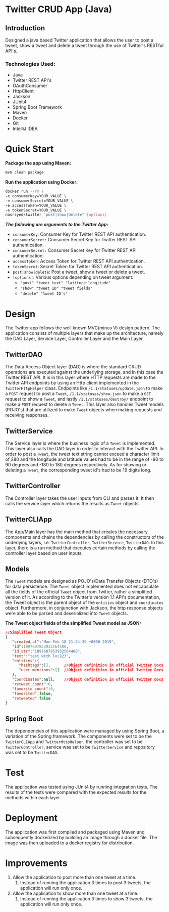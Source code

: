 # Twitter CRUD App (Java)

## Introduction
Designed a java based Twitter application that allows the user to post a tweet, show a tweet and delete
a tweet through the use of Twitter's RESTful API's.

### Technologies Used:
* Java
* Twitter REST API's
* OAuthConsumer
* HttpClient
* Jackson
* JUnit4
* Spring Boot Framework
* Maven
* Docker
* Git
* IntelliJ IDEA

# Quick Start
**Package the app using Maven:**
```bash
mvn clean package
```
**Run the application using Docker:**
```bash
docker run --rm \
-e consumerKey=YOUR_VALUE \
-e consumerSecret=YOUR_VALUE \
-e accessToken=YOUR_VALUE \
-e tokenSecret=YOUR_VALUE \
nasrsyed/twitter "post|show|delete" [options]
```
***The following are arguments to the Twitter App:***
* `consumerKey`: Consumer Key for Twitter REST API authentication.
* `consumerSecret:` Consumer Secret Key for Twitter REST API authentication.
* `consumerSecret:` Consumer Secret Key for Twitter REST API authentication.
* `accessToken`: Access Token for Twitter REST API authentication.
* `tokenSecret`: Secret Token for Twitter REST API authentication.
* `post|show|delete`: Post a tweet, show a tweet or delete a tweet.
* `[options]`: Various options depending on tweet argument:
  * `"post" "tweet text" "latitude:longitude"`
  * `"show" "tweet ID" "tweet fields"`
  * `"delete" "tweet ID's"`
  
# Design
The Twitter app follows the well known MVC(minus V) design pattern. The application consists of multiple layers that make up the 
architecture, namely the DAO Layer, Service Layer, Controller Layer and the Main Layer.

## TwitterDAO
The Data Access Object layer (DAO) is where the standard CRUD operations are executed against the underlying storage, and in this case
the Twitter REST API. It is in this layer where HTTP requests are made to the Twitter API endpoints by using an Http client implemented in the `TwitterHttpHelper` class. Endpoints like `/1.1/statuses/update.json` to make a `POST` request to post a `Tweet`, `/1.1/statuses/show.json` to make a `GET` request to show a `Tweet`, and lastly `/1.1/statuses/destroy/` endpoint to make a `POST` request to delete a `Tweet`. This layer also handles Tweet models (POJO's) that are utilized to make `Tweet` objects when making requests and receiving responses.

## TwitterService
The Service layer is where the business logic of a `Tweet` is implemented. This layer also calls the DAO layer in order to interact with the Twitter API. In order to post a `Tweet`, the tweet text string cannot exceed a character limit of 280 and the longitude and latitude values had to be in the range of -90 to 90 degrees and -180 to 180 degrees respectively. As for showing or deleting a `Tweet`, the corresponding tweet id's had to be 19 digits long.

## TwitterController
The Controller layer takes the user inputs from CLI and parses it. It then calls the service layer which returns the results as `Tweet` objects.

## TwitterCLIApp
The App/Main layer has the main method that creates the necessary components and chains the dependencies by calling the constructors of the underlying layers, i.e. `TwitterController`, `TwitterService`, `TwitterDAO`. In this layer, there is a run method that executes certain methods by calling the controller layer based on user inputs.

## Models
The `Tweet` models are designed as POJO's/Data Transfer Objects (DTO's) for data persistence. The `Tweet` object implemented does not encapsulate all the fields of the official `Tweet` object from Twitter, rather a simplified version of it. As according to the Twitter's version 1.1 API's documentation, the Tweet object is the parent object of the `entities` object and `coordinates` object. Furthermore, in conjunction with Jackson, the http response objects were able to be parsed and deserialized into `Tweet` objects.

**The Tweet object fields of the simplified Tweet model as JSON:**
```json
//Simplified Tweet Object 
{
   "created_at":"Mon Feb 18 21:24:39 +0000 2019",
   "id":1097607853932564480,
   "id_str":"1097607853932564480",
   "text":"test with loc223",
   "entities":{
      "hashtags":[],      //Object definition in official Twitter Docs
      "user_mentions":[]  //Object definition in official Twitter Docs
   },
   "coordinates":null,    //Object definition in official Twitter Docs
   "retweet_count":0,
   "favorite_count":0,
   "favorited":false,
   "retweeted":false
}
```

## Spring Boot
The dependencies of this application were managed by using Spring Boot, a variation of the Spring framework. The components were set to be the `TwitterCLIApp` and `TwitterHttpHelper`, the controller was set to be `TwitterController`, service was set to be `TwitterService` and repository was set to be `TwitterDAO`.

# Test
The application was tested using JUnit4 by running integration tests. The results of the tests were compared with the expected results for the methods within each layer.

# Deployment
The application was first compiled and packaged using Maven and subsequently dockerized by building an image through a docker file. The image was then uploaded to a docker registry for distribution.

# Improvements
1. Allow the application to post more than one tweet at a time. 
   1. Instead of running the application 3 times to post 3 tweets, the application will run only once.
2. Allow the application to show more than one tweet at a time. 
   1. Instead of running the application 3 times to show 3 tweets, the application will run only once.
